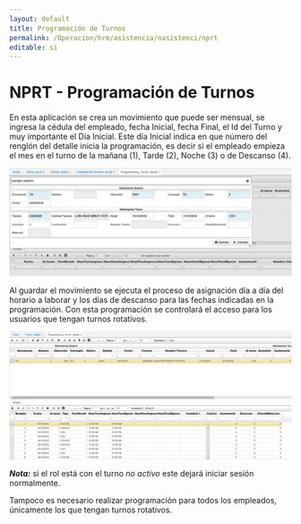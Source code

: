 ```yaml
---
layout: default
title: Programación de Turnos
permalink: /Operacion/hrm/asistencia/nasistenci/nprt
editable: si
---
```


# NPRT - Programación de Turnos

En esta aplicación se crea un movimiento que puede ser mensual, se ingresa la cédula del empleado, fecha Inicial, fecha Final, el Id del Turno y muy importante el Día Inicial. Este día Inicial indica en que número del renglón del detalle inicia la programación, es decir si el empleado empieza el mes en el turno de la mañana (1), Tarde (2), Noche (3) o de Descanso (4).  

![](nprt.png)

Al guardar el movimiento se ejecuta el proceso de asignación día a día del horario a laborar y los días de descanso para las fechas indicadas en la programación. Con esta programación se controlará el acceso para los usuarios que tengan turnos rotativos.  

![](nprt1.png)

**_Nota:_** si el rol está con el turno _no activo_ este dejará iniciar sesión normalmente.  

Tampoco es necesario realizar programación para todos los empleados, únicamente los que tengan turnos rotativos.  


